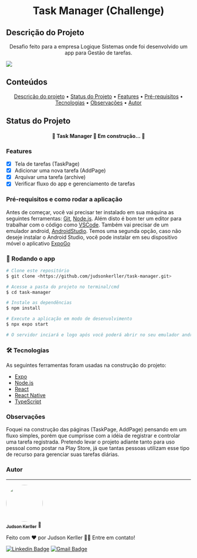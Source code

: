 <h1 align="center">Task Manager (Challenge)</h1>

## Descrição do Projeto

<p align="center">Desafio feito para a empresa Logique Sistemas onde foi desenvolvido um app para Gestão de tarefas.</p>

<img src="https://img.shields.io/badge/app-task--manager-%233ddc84" />

## Conteúdos

<p align="center">
 <a href="#objetivo">Descrição do projeto</a> •
 <a href="#roadmap">Status do Projeto</a> • 
 <a href="#tecnologias">Features</a> • 
 <a href="#contribuicao">Pré-requisitos</a> • 
 <a href="#licenc-a">Tecnologias</a> • 
 <a href="#licenc-a">Observações</a> •
 <a href="#autor">Autor</a>
</p>

## Status do Projeto

<h4 align="center"> 
	🚧  Task Manager 🚀 Em construção...  🚧
</h4>

### Features

- [x] Tela de tarefas (TaskPage)
- [x] Adicionar uma nova tarefa (AddPage)
- [x] Arquivar uma tarefa (archive)
- [x] Verificar fluxo do app e gerenciamento de tarefas

### Pré-requisitos e como rodar a aplicação

Antes de começar, você vai precisar ter instalado em sua máquina as seguintes ferramentas:
[Git](https://git-scm.com), [Node.js](https://nodejs.org/en/).
Além disto é bom ter um editor para trabalhar com o código como [VSCode](https://code.visualstudio.com/). Também vai precisar de um emulador android, [AndroidStudio](https://developer.android.com/studio). Temos uma segunda opção, caso não deseje instalar o Android Studio, você pode instalar em seu dispositivo móvel o aplicativo [ExpoGo](https://expo.dev/client)

### 🎲 Rodando o app

```bash
# Clone este repositório
$ git clone <https://github.com/judsonkerller/task-manager.git>

# Acesse a pasta do projeto no terminal/cmd
$ cd task-manager

# Instale as dependências
$ npm install

# Execute a aplicação em modo de desenvolvimento
$ npx expo start

# O servidor inciará e logo após você poderá abrir no seu emulador android direto pela sua máquina ou escaneiar o QrCode e visualizá-lo pelo seu celular.
```

### 🛠 Tecnologias

As seguintes ferramentas foram usadas na construção do projeto:

- [Expo](https://expo.io/)
- [Node.js](https://nodejs.org/en/)
- [React](https://pt-br.reactjs.org/)
- [React Native](https://reactnative.dev/)
- [TypeScript](https://www.typescriptlang.org/)

### Observações

Foquei na construção das páginas (TaskPage, AddPage) pensando em um fluxo simples, porém que cumprisse com a idéia de registrar e controlar uma tarefa registrada. Pretendo levar o projeto adiante tanto para uso pessoal como postar na Play Store, já que tantas pessoas utilizam esse tipo de recurso para gerenciar suas tarefas diárias.

### Autor

---

<a id="about" href="https://t.me/judsonkerller">
 <img style="border-radius: 50%;" src="https://avatars.githubusercontent.com/u/44353658?v=4" width="100px;" alt=""/>
 <br />
 <sub><b>Judson Kerller</b></sub></a> <a>🚀</a>

Feito com ❤️ por Judson Kerller 👋🏽 Entre em contato!

[![Linkedin Badge](https://img.shields.io/badge/-Judson-blue?style=flat-square&logo=Linkedin&logoColor=white&link=https://www.linkedin.com/in/judsonkerller/)](https://www.linkedin.com/in/judsonkerller/)
[![Gmail Badge](https://img.shields.io/badge/-judsonkerller@gmail.com-c14438?style=flat-square&logo=Gmail&logoColor=white&link=mailto:judsonkerller@gmail.com)](mailto:judsonkerller@gmail.com)
